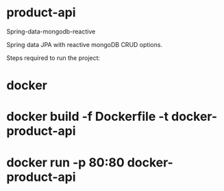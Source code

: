 # product-api
Spring-data-mongodb-reactive


Spring data JPA with reactive mongoDB CRUD options.


Steps required to run the project:


 # docker
 # docker build -f Dockerfile -t docker-product-api
 # docker run -p 80:80 docker-product-api